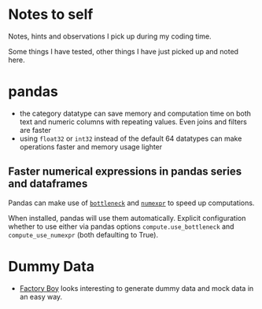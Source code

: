 # Notes to self

Notes, hints and observations I pick up during my coding time.

Some things I have tested, other things I have just picked up and noted here.

# pandas

* the category datatype can save memory and computation time on both text and numeric columns with repeating values. Even joins and filters are faster
* using `float32` or `int32` instead of the default 64 datatypes can make operations faster and memory usage lighter

## Faster numerical expressions in pandas series and dataframes

Pandas can make use of [`bottleneck`](https://github.com/pydata/bottleneck) and [`numexpr`](https://github.com/pydata/numexpr) to speed up computations.

When installed, pandas will use them automatically. Explicit configuration whether to use either via pandas options `compute.use_bottleneck` and `compute_use_numexpr` (both defaulting to True).

# Dummy Data

* [Factory Boy](https://factoryboy.readthedocs.io/en/latest/) looks interesting to generate dummy data and mock data in an easy way.
